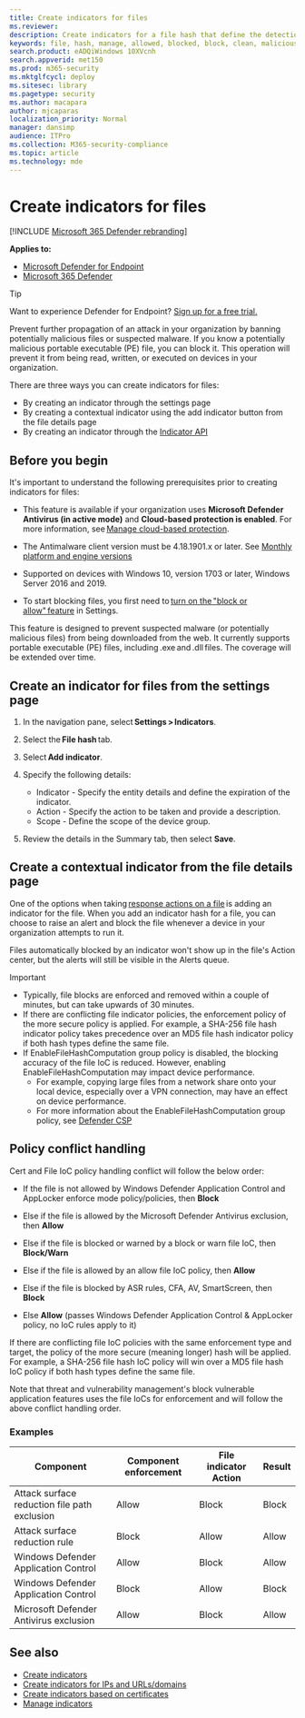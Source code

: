 ```yaml
---
title: Create indicators for files
ms.reviewer: 
description: Create indicators for a file hash that define the detection, prevention, and exclusion of entities.
keywords: file, hash, manage, allowed, blocked, block, clean, malicious, file hash, ip address, urls, domain
search.product: eADQiWindows 10XVcnh
search.appverid: met150
ms.prod: m365-security
ms.mktglfcycl: deploy
ms.sitesec: library
ms.pagetype: security
ms.author: macapara
author: mjcaparas
localization_priority: Normal
manager: dansimp
audience: ITPro
ms.collection: M365-security-compliance
ms.topic: article
ms.technology: mde
---
```


# Create indicators for files

[!INCLUDE [Microsoft 365 Defender rebranding](../../includes/microsoft-defender.md)]

**Applies to:**
- [Microsoft Defender for Endpoint](https://go.microsoft.com/fwlink/p/?linkid=2154037)
- [Microsoft 365 Defender](https://go.microsoft.com/fwlink/?linkid=2118804)

> [!TIP]
> Want to experience Defender for Endpoint? [Sign up for a free trial.](https://www.microsoft.com/en-us/WindowsForBusiness/windows-atp?ocid=docs-wdatp-automationexclusionlist-abovefoldlink)

Prevent further propagation of an attack in your organization by banning potentially malicious files or suspected malware. If you know a potentially malicious portable executable (PE) file, you can block it. This operation will prevent it from being read, written, or executed on devices in your organization.

There are three ways you can create indicators for files:

- By creating an indicator through the settings page
- By creating a contextual indicator using the add indicator button from the file details page
- By creating an indicator through the [Indicator API](ti-indicator.md)

## Before you begin

It's important to understand the following prerequisites prior to creating indicators for files:

- This feature is available if your organization uses **Microsoft Defender Antivirus (in active mode)** and **Cloud-based protection is enabled**. For more information, see [Manage cloud-based protection](/windows/security/threat-protection/microsoft-defender-antivirus/deploy-manage-report-microsoft-defender-antivirus).

- The Antimalware client version must be 4.18.1901.x or later. See [Monthly platform and engine versions](manage-updates-baselines-microsoft-defender-antivirus.md#monthly-platform-and-engine-versions)

- Supported on devices with Windows 10, version 1703 or later, Windows Server 2016 and 2019.

- To start blocking files, you first need to [turn on the "block or allow" feature](advanced-features.md) in Settings.

This feature is designed to prevent suspected malware (or potentially malicious files) from being downloaded from the web. It currently supports portable executable (PE) files, including .exe and .dll files. The coverage will be extended over time.

## Create an indicator for files from the settings page

1. In the navigation pane, select **Settings > Indicators**.

2. Select the **File hash** tab.

3. Select **Add indicator**.

4. Specify the following details:
    - Indicator - Specify the entity details and define the expiration of the indicator.
    - Action - Specify the action to be taken and provide a description.
    - Scope - Define the scope of the device group.

5. Review the details in the Summary tab, then select **Save**.

## Create a contextual indicator from the file details page

One of the options when taking [response actions on a file](respond-file-alerts.md) is adding an indicator for the file. When you add an indicator hash for a file, you can choose to raise an alert and block the file whenever a device in your organization attempts to run it.

Files automatically blocked by an indicator won't show up in the file's Action center, but the alerts will still be visible in the Alerts queue.

>[!IMPORTANT]
>- Typically, file blocks are enforced and removed within a couple of minutes, but can take upwards of 30 minutes.
>- If there are conflicting file indicator policies, the enforcement policy of the more secure policy is applied. For example, a SHA-256 file hash indicator policy takes precedence over an MD5 file hash indicator policy if both hash types define the same file.
>- If EnableFileHashComputation group policy is disabled, the blocking accuracy of the file IoC is reduced. However, enabling EnableFileHashComputation may impact device performance.
>    - For example, copying large files from a network share onto your local device, especially over a VPN connection, may have an effect on device performance.
>    - For more information about the EnableFileHashComputation group policy, see [Defender CSP](/windows/client-management/mdm/defender-csp)

## Policy conflict handling  

Cert and File IoC policy handling conflict will follow the below order:

- If the file is not allowed by Windows Defender Application Control and AppLocker enforce mode policy/policies, then **Block**

- Else if the file is allowed by the Microsoft Defender Antivirus exclusion, then **Allow**

- Else if the file is blocked or warned by a block or warn file IoC, then **Block/Warn**

- Else if the file is allowed by an allow file IoC policy, then **Allow**

- Else if the file is blocked by ASR rules, CFA, AV, SmartScreen, then **Block**  

- Else **Allow** (passes Windows Defender Application Control & AppLocker policy, no IoC rules apply to it)

If there are conflicting file IoC policies with the same enforcement type and target, the policy of the more secure (meaning longer) hash will be applied. For example, a SHA-256 file hash IoC policy will win over a MD5 file hash IoC policy if both hash types define the same file.

Note that threat and vulnerability management's block vulnerable application features uses the file IoCs for enforcement and will follow the above conflict handling order.

### Examples

|Component |Component enforcement |File indicator Action |Result
|--|--|--|--|
|Attack surface reduction file path exclusion |Allow |Block |Block
|Attack surface reduction rule |Block |Allow |Allow
|Windows Defender Application Control |Allow |Block |Allow |
|Windows Defender Application Control |Block |Allow |Block
|Microsoft Defender Antivirus exclusion |Allow |Block |Allow

## See also

- [Create indicators](manage-indicators.md)
- [Create indicators for IPs and URLs/domains](indicator-ip-domain.md)
- [Create indicators based on certificates](indicator-certificates.md)
- [Manage indicators](indicator-manage.md)

